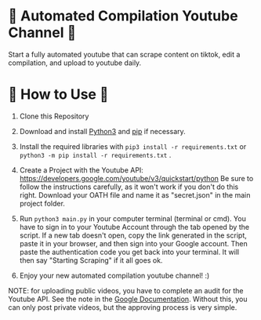 # 🤖 Automated Compilation Youtube Channel 🤖

Start a fully automated youtube that can scrape content on tiktok, edit a compilation, and upload to youtube daily.

# 📝 How to Use 📝

1. Clone this Repository

2. Download and install [Python3](https://www.python.org/downloads/) and [pip](https://pip.pypa.io/en/stable/installing/) if necessary.

3. Install the required libraries with `pip3 install -r requirements.txt` or `python3 -m pip install -r requirements.txt` .

4. Create a Project with the Youtube API: https://developers.google.com/youtube/v3/quickstart/python
Be sure to follow the instructions carefully, as it won't work if you don't do this right.
Download your OATH file and name it as "secret.json" in the main project folder.

5. Run `python3 main.py` in your computer terminal (terminal or cmd). You have to sign in to your Youtube Account through the tab opened by the script. If a new tab doesn't open, copy the link generated in the script, paste it in your browser, and then sign into your Google account. Then paste the authentication code you get back into your terminal. It will then say "Starting Scraping" if it all goes ok.

6. Enjoy your new automated compilation youtube channel! :) 

NOTE: for uploading public videos, you have to complete an audit for the Youtube API. See the note in the [Google Documentation](https://developers.google.com/youtube/v3/docs/videos/insert). Without this, you can only post private videos, but the approving process is very simple.
